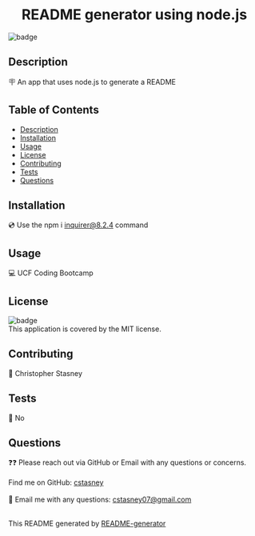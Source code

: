 
<h1 align="center">README generator using node.js </h1>
  
![badge](https://img.shields.io/badge/license-MIT-lightblue)<br />

## Description
🪧 An app that uses node.js to generate a README

## Table of Contents
- [Description](#description)
- [Installation](#installation)
- [Usage](#usage)
- [License](#license)
- [Contributing](#contributing)
- [Tests](#tests)
- [Questions](#questions)

## Installation
💿 Use the npm i inquirer@8.2.4 command

## Usage
💻 UCF Coding Bootcamp

## License
![badge](https://img.shields.io/badge/license-MIT-lightblue)
<br />
This application is covered by the MIT license. 

## Contributing
🤝 Christopher Stasney

## Tests
🧪 No

## Questions
❓❓ Please reach out via GitHub or Email with any questions or concerns.<br />
<br />
Find me on GitHub: [cstasney](https://github.com/cstasney)<br />
<br />
📧 Email me with any questions: cstasney07@gmail.com<br /><br />

This README generated by [README-generator](https://github.com/cstasney/README-generator)
    